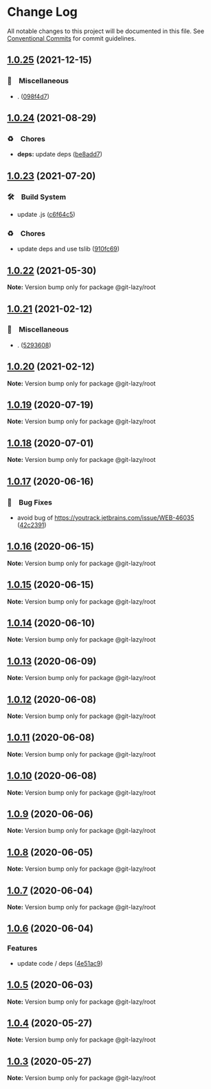 # Change Log

All notable changes to this project will be documented in this file.
See [Conventional Commits](https://conventionalcommits.org) for commit guidelines.

## [1.0.25](https://github.com/bluelovers/ws-git-lazy/compare/@git-lazy/root@1.0.24...@git-lazy/root@1.0.25) (2021-12-15)


### 🔖　Miscellaneous

* . ([098f4d7](https://github.com/bluelovers/ws-git-lazy/commit/098f4d705517f0efeef7ef5e9a15c0a16038bb4b))





## [1.0.24](https://github.com/bluelovers/ws-git-lazy/compare/@git-lazy/root@1.0.23...@git-lazy/root@1.0.24) (2021-08-29)


### ♻️　Chores

* **deps:** update deps ([be8add7](https://github.com/bluelovers/ws-git-lazy/commit/be8add78b800730f5056f777b1a94dcf329801ea))





## [1.0.23](https://github.com/bluelovers/ws-git-lazy/compare/@git-lazy/root@1.0.22...@git-lazy/root@1.0.23) (2021-07-20)


### 🛠　Build System

* update .js ([c6f64c5](https://github.com/bluelovers/ws-git-lazy/commit/c6f64c52d8aafa63d2e4424bdc36192fe413733f))


### ♻️　Chores

* update deps and use tslib ([910fc69](https://github.com/bluelovers/ws-git-lazy/commit/910fc69537675a16bd0c27bf8d6878196eee51d6))





## [1.0.22](https://github.com/bluelovers/ws-git-lazy/compare/@git-lazy/root@1.0.21...@git-lazy/root@1.0.22) (2021-05-30)

**Note:** Version bump only for package @git-lazy/root





## [1.0.21](https://github.com/bluelovers/ws-git-lazy/compare/@git-lazy/root@1.0.20...@git-lazy/root@1.0.21) (2021-02-12)


### 🔖　Miscellaneous

* . ([5293608](https://github.com/bluelovers/ws-git-lazy/commit/529360849e1fb6e74278be035363614635572081))





## [1.0.20](https://github.com/bluelovers/ws-git-lazy/compare/@git-lazy/root@1.0.19...@git-lazy/root@1.0.20) (2021-02-12)

**Note:** Version bump only for package @git-lazy/root





## [1.0.19](https://github.com/bluelovers/ws-git-lazy/compare/@git-lazy/root@1.0.18...@git-lazy/root@1.0.19) (2020-07-19)

**Note:** Version bump only for package @git-lazy/root





## [1.0.18](https://github.com/bluelovers/ws-git-lazy/compare/@git-lazy/root@1.0.17...@git-lazy/root@1.0.18) (2020-07-01)

**Note:** Version bump only for package @git-lazy/root





## [1.0.17](https://github.com/bluelovers/ws-git-lazy/compare/@git-lazy/root@1.0.16...@git-lazy/root@1.0.17) (2020-06-16)


### 🐛　Bug Fixes

*  avoid bug of https://youtrack.jetbrains.com/issue/WEB-46035 ([42c2391](https://github.com/bluelovers/ws-git-lazy/commit/42c2391bfed977aa4bbb0f3cb9304e4537e43103))





## [1.0.16](https://github.com/bluelovers/ws-git-lazy/compare/@git-lazy/root@1.0.15...@git-lazy/root@1.0.16) (2020-06-15)

**Note:** Version bump only for package @git-lazy/root





## [1.0.15](https://github.com/bluelovers/ws-git-lazy/compare/@git-lazy/root@1.0.14...@git-lazy/root@1.0.15) (2020-06-15)

**Note:** Version bump only for package @git-lazy/root





## [1.0.14](https://github.com/bluelovers/ws-git-lazy/compare/@git-lazy/root@1.0.13...@git-lazy/root@1.0.14) (2020-06-10)

**Note:** Version bump only for package @git-lazy/root





## [1.0.13](https://github.com/bluelovers/ws-git-lazy/compare/@git-lazy/root@1.0.12...@git-lazy/root@1.0.13) (2020-06-09)

**Note:** Version bump only for package @git-lazy/root





## [1.0.12](https://github.com/bluelovers/ws-git-lazy/compare/@git-lazy/root@1.0.11...@git-lazy/root@1.0.12) (2020-06-08)

**Note:** Version bump only for package @git-lazy/root





## [1.0.11](https://github.com/bluelovers/ws-git-lazy/compare/@git-lazy/root@1.0.10...@git-lazy/root@1.0.11) (2020-06-08)

**Note:** Version bump only for package @git-lazy/root





## [1.0.10](https://github.com/bluelovers/ws-git-lazy/compare/@git-lazy/root@1.0.9...@git-lazy/root@1.0.10) (2020-06-08)

**Note:** Version bump only for package @git-lazy/root





## [1.0.9](https://github.com/bluelovers/ws-git-lazy/compare/@git-lazy/root@1.0.8...@git-lazy/root@1.0.9) (2020-06-06)

**Note:** Version bump only for package @git-lazy/root





## [1.0.8](https://github.com/bluelovers/ws-git-lazy/compare/@git-lazy/root@1.0.7...@git-lazy/root@1.0.8) (2020-06-05)

**Note:** Version bump only for package @git-lazy/root





## [1.0.7](https://github.com/bluelovers/ws-git-lazy/compare/@git-lazy/root@1.0.6...@git-lazy/root@1.0.7) (2020-06-04)

**Note:** Version bump only for package @git-lazy/root





## [1.0.6](https://github.com/bluelovers/ws-git-lazy/compare/@git-lazy/root@1.0.5...@git-lazy/root@1.0.6) (2020-06-04)


### Features

* update code / deps ([4e51ac9](https://github.com/bluelovers/ws-git-lazy/commit/4e51ac92473ecd9d855c0fdbe52530a1b9d4ca82))





## [1.0.5](https://github.com/bluelovers/ws-git-lazy/compare/@git-lazy/root@1.0.4...@git-lazy/root@1.0.5) (2020-06-03)

**Note:** Version bump only for package @git-lazy/root





## [1.0.4](https://github.com/bluelovers/ws-git-lazy/compare/@git-lazy/root@1.0.3...@git-lazy/root@1.0.4) (2020-05-27)

**Note:** Version bump only for package @git-lazy/root





## [1.0.3](https://github.com/bluelovers/ws-git-lazy/compare/@git-lazy/root@1.0.2...@git-lazy/root@1.0.3) (2020-05-27)

**Note:** Version bump only for package @git-lazy/root

